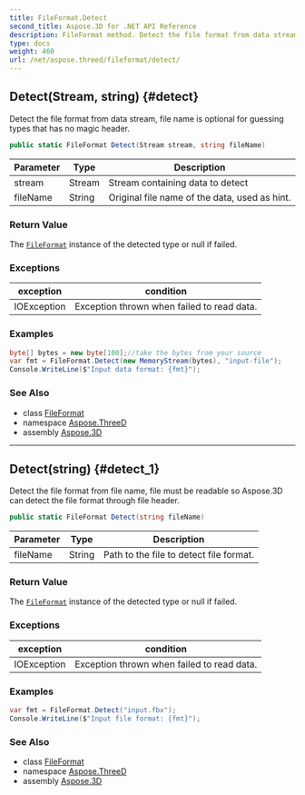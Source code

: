 ```yaml
---
title: FileFormat.Detect
second_title: Aspose.3D for .NET API Reference
description: FileFormat method. Detect the file format from data stream file name is optional for guessing types that has no magic header
type: docs
weight: 460
url: /net/aspose.threed/fileformat/detect/
---
```

## Detect(Stream, string) {#detect}

Detect the file format from data stream, file name is optional for guessing types that has no magic header.

```csharp
public static FileFormat Detect(Stream stream, string fileName)
```

| Parameter | Type | Description |
| --- | --- | --- |
| stream | Stream | Stream containing data to detect |
| fileName | String | Original file name of the data, used as hint. |

### Return Value

The [`FileFormat`](../) instance of the detected type or null if failed.

### Exceptions

| exception | condition |
| --- | --- |
| IOException | Exception thrown when failed to read data. |

### Examples

```csharp
byte[] bytes = new byte[100];//take the bytes from your source
var fmt = FileFormat.Detect(new MemoryStream(bytes), "input-file");
Console.WriteLine($"Input data format: {fmt}");
```

### See Also

* class [FileFormat](../)
* namespace [Aspose.ThreeD](../../../aspose.threed/)
* assembly [Aspose.3D](../../../)

---

## Detect(string) {#detect_1}

Detect the file format from file name, file must be readable so Aspose.3D can detect the file format through file header.

```csharp
public static FileFormat Detect(string fileName)
```

| Parameter | Type | Description |
| --- | --- | --- |
| fileName | String | Path to the file to detect file format. |

### Return Value

The [`FileFormat`](../) instance of the detected type or null if failed.

### Exceptions

| exception | condition |
| --- | --- |
| IOException | Exception thrown when failed to read data. |

### Examples

```csharp
var fmt = FileFormat.Detect("input.fbx");
Console.WriteLine($"Input file format: {fmt}");
```

### See Also

* class [FileFormat](../)
* namespace [Aspose.ThreeD](../../../aspose.threed/)
* assembly [Aspose.3D](../../../)


